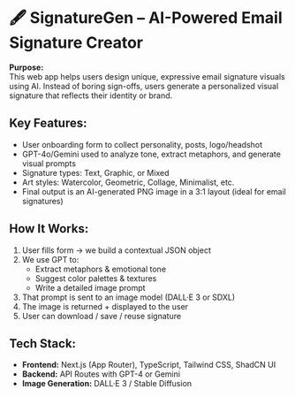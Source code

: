 # 🖋️ SignatureGen – AI-Powered Email Signature Creator

**Purpose:**  
This web app helps users design unique, expressive email signature visuals using AI. Instead of boring sign-offs, users generate a personalized visual signature that reflects their identity or brand.

## Key Features:

- User onboarding form to collect personality, posts, logo/headshot
- GPT-4o/Gemini used to analyze tone, extract metaphors, and generate visual prompts
- Signature types: Text, Graphic, or Mixed
- Art styles: Watercolor, Geometric, Collage, Minimalist, etc.
- Final output is an AI-generated PNG image in a 3:1 layout (ideal for email signatures)

## How It Works:

1. User fills form → we build a contextual JSON object
2. We use GPT to:
   - Extract metaphors & emotional tone
   - Suggest color palettes & textures
   - Write a detailed image prompt
3. That prompt is sent to an image model (DALL·E 3 or SDXL)
4. The image is returned + displayed to the user
5. User can download / save / reuse signature

## Tech Stack:

- **Frontend:** Next.js (App Router), TypeScript, Tailwind CSS, ShadCN UI
- **Backend:** API Routes with GPT-4 or Gemini
- **Image Generation:** DALL·E 3 / Stable Diffusion
